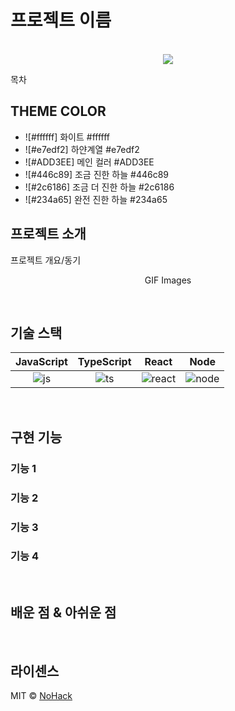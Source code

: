 # 프로젝트 이름

<p align="center">
  <br>
  <img src="/Users/user/Documents/대학/3-1/웹프로그래밍/webproject/images/hjsign.png" />
  <br>
</p>

목차

## THEME COLOR

- ![#ffffff] 화이트 #ffffff
- ![#e7edf2] 하얀계열 #e7edf2
- ![#ADD3EE] 메인 컬러 #ADD3EE
- ![#446c89] 조금 진한 하늘 #446c89
- ![#2c6186] 조금 더 진한 하늘 #2c6186
- ![#234a65] 완전 진한 하늘 #234a65

## 프로젝트 소개

<p align="justify">
프로젝트 개요/동기
</p>

<p align="center">
GIF Images
</p>

<br>

## 기술 스택

| JavaScript | TypeScript |  React   |  Node   |
| :--------: | :--------: | :------: | :-----: |
|   ![js]    |   ![ts]    | ![react] | ![node] |

<br>

## 구현 기능

### 기능 1

### 기능 2

### 기능 3

### 기능 4

<br>

## 배운 점 & 아쉬운 점

<p align="justify">

</p>

<br>

## 라이센스

MIT &copy; [NoHack](mailto:lbjp114@gmail.com)

<!-- Stack Icon Refernces -->

[js]: /images/stack/javascript.svg
[ts]: /images/stack/typescript.svg
[react]: /images/stack/react.svg
[node]: /images/stack/node.svg
